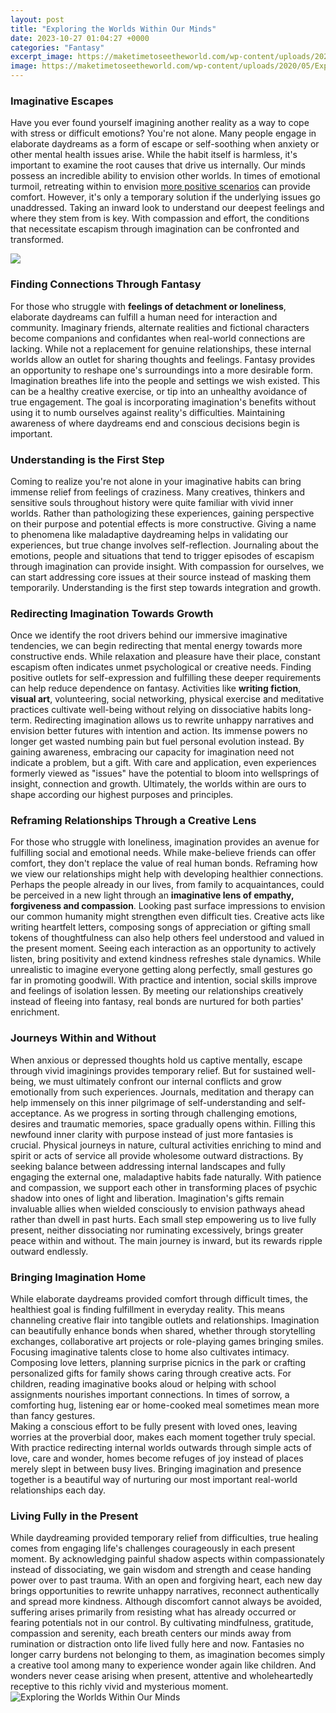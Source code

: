 ```yaml
---
layout: post
title: "Exploring the Worlds Within Our Minds"
date: 2023-10-27 01:04:27 +0000
categories: "Fantasy"
excerpt_image: https://maketimetoseetheworld.com/wp-content/uploads/2020/05/Exploration-is-a-wonderful-way-to-open-our-eyes-to-the-world-and-to-truly-see-that-impossible-is-just-a-word.jpg
image: https://maketimetoseetheworld.com/wp-content/uploads/2020/05/Exploration-is-a-wonderful-way-to-open-our-eyes-to-the-world-and-to-truly-see-that-impossible-is-just-a-word.jpg
---
```


### Imaginative Escapes
Have you ever found yourself imagining another reality as a way to cope with stress or difficult emotions? You're not alone. Many people engage in elaborate daydreams as a form of escape or self-soothing when anxiety or other mental health issues arise. While the habit itself is harmless, it's important to examine the root causes that drive us internally.
Our minds possess an incredible ability to envision other worlds. In times of emotional turmoil, retreating within to envision [more positive scenarios](https://store.fi.io.vn/chihuahuas-santa-christmas-tree-lights-funny-xmas-pajama-boys-426-chihuahua-dog) can provide comfort. However, it's only a temporary solution if the underlying issues go unaddressed. Taking an inward look to understand our deepest feelings and where they stem from is key. With compassion and effort, the conditions that necessitate escapism through imagination can be confronted and transformed.

![](https://wanderersplanet.com/wp-content/uploads/2020/11/famous-quotes-about-exploring-3-2.jpg)
### Finding Connections Through Fantasy  
For those who struggle with **feelings of detachment or loneliness**, elaborate daydreams can fulfill a human need for interaction and community. Imaginary friends, alternate realities and fictional characters become companions and confidantes when real-world connections are lacking. While not a replacement for genuine relationships, these internal worlds allow an outlet for sharing thoughts and feelings.
Fantasy provides an opportunity to reshape one's surroundings into a more desirable form. Imagination breathes life into the people and settings we wish existed. This can be a healthy creative exercise, or tip into an unhealthy avoidance of true engagement. The goal is incorporating imagination's benefits without using it to numb ourselves against reality's difficulties. Maintaining awareness of where daydreams end and conscious decisions begin is important.
### Understanding is the First Step
Coming to realize you're not alone in your imaginative habits can bring immense relief from feelings of craziness. Many creatives, thinkers and sensitive souls throughout history were quite familiar with vivid inner worlds. Rather than pathologizing these experiences, gaining perspective on their purpose and potential effects is more constructive. 
Giving a name to phenomena like maladaptive daydreaming helps in validating our experiences, but true change involves self-reflection. Journaling about the emotions, people and situations that tend to trigger episodes of escapism through imagination can provide insight. With compassion for ourselves, we can start addressing core issues at their source instead of masking them temporarily. Understanding is the first step towards integration and growth.
### Redirecting Imagination Towards Growth
Once we identify the root drivers behind our immersive imaginative tendencies, we can begin redirecting that mental energy towards more constructive ends. While relaxation and pleasure have their place, constant escapism often indicates unmet psychological or creative needs. Finding positive outlets for self-expression and fulfilling these deeper requirements can help reduce dependence on fantasy.
Activities like **writing fiction**, **visual art**, volunteering, social networking, physical exercise and meditative practices cultivate well-being without relying on dissociative habits long-term. Redirecting imagination allows us to rewrite unhappy narratives and envision better futures with intention and action. Its immense powers no longer get wasted numbing pain but fuel personal evolution instead.
By gaining awareness, embracing our capacity for imagination need not indicate a problem, but a gift. With care and application, even experiences formerly viewed as "issues" have the potential to bloom into wellsprings of insight, connection and growth. Ultimately, the worlds within are ours to shape according our highest purposes and principles.
### Reframing Relationships Through a Creative Lens 
For those who struggle with loneliness, imagination provides an avenue for fulfilling social and emotional needs. While make-believe friends can offer comfort, they don't replace the value of real human bonds. Reframing how we view our relationships might help with developing healthier connections.
Perhaps the people already in our lives, from family to acquaintances, could be perceived in a new light through an **imaginative lens of empathy, forgiveness and compassion**. Looking past surface impressions to envision our common humanity might strengthen even difficult ties. Creative acts like writing heartfelt letters, composing songs of appreciation or gifting small tokens of thoughtfulness can also help others feel understood and valued in the present moment.
Seeing each interaction as an opportunity to actively listen, bring positivity and extend kindness refreshes stale dynamics. While unrealistic to imagine everyone getting along perfectly, small gestures go far in promoting goodwill. With practice and intention, social skills improve and feelings of isolation lessen. By meeting our relationships creatively instead of fleeing into fantasy, real bonds are nurtured for both parties' enrichment.
### Journeys Within and Without 
When anxious or depressed thoughts hold us captive mentally, escape through vivid imaginings provides temporary relief. But for sustained well-being, we must ultimately confront our internal conflicts and grow emotionally from such experiences. Journals, meditation and therapy can help immensely on this inner pilgrimage of self-understanding and self-acceptance.
As we progress in sorting through challenging emotions, desires and traumatic memories, space gradually opens within. Filling this newfound inner clarity with purpose instead of just more fantasies is crucial. Physical journeys in nature, cultural activities enriching to mind and spirit or acts of service all provide wholesome outward distractions. By seeking balance between addressing internal landscapes and fully engaging the external one, maladaptive habits fade naturally.
With patience and compassion, we support each other in transforming places of psychic shadow into ones of light and liberation. Imagination's gifts remain invaluable allies when wielded consciously to envision pathways ahead rather than dwell in past hurts. Each small step empowering us to live fully present, neither dissociating nor ruminating excessively, brings greater peace within and without. The main journey is inward, but its rewards ripple outward endlessly.
### Bringing Imagination Home
While elaborate daydreams provided comfort through difficult times, the healthiest goal is finding fulfillment in everyday reality. This means channeling creative flair into tangible outlets and relationships. Imagination can beautifully enhance bonds when shared, whether through storytelling exchanges, collaborative art projects or role-playing games bringing smiles. 
Focusing imaginative talents close to home also cultivates intimacy. Composing love letters, planning surprise picnics in the park or crafting personalized gifts for family shows caring through creative acts. For children, reading imaginative books aloud or helping with school assignments nourishes important connections. In times of sorrow, a comforting hug, listening ear or home-cooked meal sometimes mean more than fancy gestures.  
Making a conscious effort to be fully present with loved ones, leaving worries at the proverbial door, makes each moment together truly special. With practice redirecting internal worlds outwards through simple acts of love, care and wonder, homes become refuges of joy instead of places merely slept in between busy lives. Bringing imagination and presence together is a beautiful way of nurturing our most important real-world relationships each day.
### Living Fully in the Present
While daydreaming provided temporary relief from difficulties, true healing comes from engaging life's challenges courageously in each present moment. By acknowledging painful shadow aspects within compassionately instead of dissociating, we gain wisdom and strength and cease handing power over to past trauma. 
With an open and forgiving heart, each new day brings opportunities to rewrite unhappy narratives, reconnect authentically and spread more kindness. Although discomfort cannot always be avoided, suffering arises primarily from resisting what has already occurred or fearing potentials not in our control. 
By cultivating mindfulness, gratitude, compassion and serenity, each breath centers our minds away from rumination or distraction onto life lived fully here and now. Fantasies no longer carry burdens not belonging to them, as imagination becomes simply a creative tool among many to experience wonder again like children. And wonders never cease arising when present, attentive and wholeheartedly receptive to this richly vivid and mysterious moment.
![Exploring the Worlds Within Our Minds](https://maketimetoseetheworld.com/wp-content/uploads/2020/05/Exploration-is-a-wonderful-way-to-open-our-eyes-to-the-world-and-to-truly-see-that-impossible-is-just-a-word.jpg)